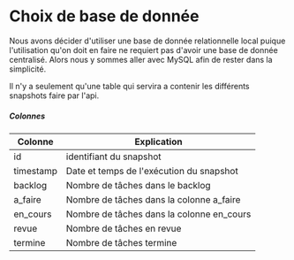 # Choix de base de donnée

Nous avons décider d'utiliser une base de donnée relationnelle local puique l'utilisation qu'on doit en faire ne requiert pas d'avoir une base de donnée centralisé. 
Alors nous y sommes aller avec MySQL afin de rester dans la simplicité.

Il n'y a seulement qu'une table qui servira a contenir les différents snapshots faire par l'api.

##### Colonnes

| Colonne | Explication |
| ----------- | ----------- |
|id| identifiant du snapshot|
|timestamp| Date et temps de l'exécution du snapshot|
|backlog| Nombre de tâches dans le backlog|
|a_faire| Nombre de tâches dans la colonne a_faire|
|en_cours| Nombre de tâches dans la colonne en_cours|
|revue| Nombre de tâches en revue|
|termine| Nombre de tâches termine|
